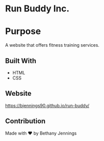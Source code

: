 # Run Buddy Inc.

# Purpose
A website that offers fitness training services.

## Built With
* HTML
* CSS

## Website
https://bjennings90.github.io/run-buddy/

## Contribution
Made with ❤️ by Bethany Jennings
